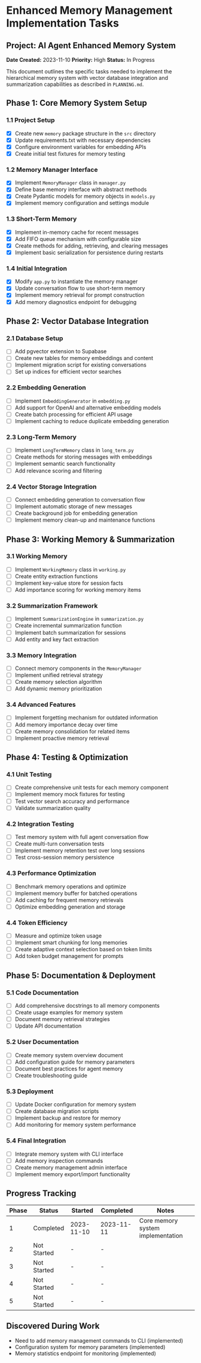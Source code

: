 # Enhanced Memory Management Implementation Tasks

## Project: AI Agent Enhanced Memory System
**Date Created:** 2023-11-10
**Priority:** High
**Status:** In Progress

This document outlines the specific tasks needed to implement the hierarchical memory system with vector database integration and summarization capabilities as described in `PLANNING.md`.

## Phase 1: Core Memory System Setup

### 1.1 Project Setup
- [x] Create new `memory` package structure in the `src` directory
- [x] Update requirements.txt with necessary dependencies
- [x] Configure environment variables for embedding APIs
- [x] Create initial test fixtures for memory testing

### 1.2 Memory Manager Interface
- [x] Implement `MemoryManager` class in `manager.py`
- [x] Define base memory interface with abstract methods
- [x] Create Pydantic models for memory objects in `models.py`
- [x] Implement memory configuration and settings module

### 1.3 Short-Term Memory
- [x] Implement in-memory cache for recent messages
- [x] Add FIFO queue mechanism with configurable size
- [x] Create methods for adding, retrieving, and clearing messages
- [x] Implement basic serialization for persistence during restarts

### 1.4 Initial Integration
- [x] Modify `app.py` to instantiate the memory manager
- [x] Update conversation flow to use short-term memory
- [x] Implement memory retrieval for prompt construction
- [x] Add memory diagnostics endpoint for debugging

## Phase 2: Vector Database Integration

### 2.1 Database Setup
- [ ] Add pgvector extension to Supabase
- [ ] Create new tables for memory embeddings and content
- [ ] Implement migration script for existing conversations
- [ ] Set up indices for efficient vector searches

### 2.2 Embedding Generation
- [ ] Implement `EmbeddingGenerator` in `embedding.py`
- [ ] Add support for OpenAI and alternative embedding models
- [ ] Create batch processing for efficient API usage
- [ ] Implement caching to reduce duplicate embedding generation

### 2.3 Long-Term Memory
- [ ] Implement `LongTermMemory` class in `long_term.py`
- [ ] Create methods for storing messages with embeddings
- [ ] Implement semantic search functionality
- [ ] Add relevance scoring and filtering

### 2.4 Vector Storage Integration
- [ ] Connect embedding generation to conversation flow
- [ ] Implement automatic storage of new messages
- [ ] Create background job for embedding generation
- [ ] Implement memory clean-up and maintenance functions

## Phase 3: Working Memory & Summarization

### 3.1 Working Memory
- [ ] Implement `WorkingMemory` class in `working.py`
- [ ] Create entity extraction functions
- [ ] Implement key-value store for session facts
- [ ] Add importance scoring for working memory items

### 3.2 Summarization Framework
- [ ] Implement `SummarizationEngine` in `summarization.py`
- [ ] Create incremental summarization function
- [ ] Implement batch summarization for sessions
- [ ] Add entity and key fact extraction

### 3.3 Memory Integration
- [ ] Connect memory components in the `MemoryManager`
- [ ] Implement unified retrieval strategy
- [ ] Create memory selection algorithm
- [ ] Add dynamic memory prioritization

### 3.4 Advanced Features
- [ ] Implement forgetting mechanism for outdated information
- [ ] Add memory importance decay over time
- [ ] Create memory consolidation for related items
- [ ] Implement proactive memory retrieval

## Phase 4: Testing & Optimization

### 4.1 Unit Testing
- [ ] Create comprehensive unit tests for each memory component
- [ ] Implement memory mock fixtures for testing
- [ ] Test vector search accuracy and performance
- [ ] Validate summarization quality

### 4.2 Integration Testing
- [ ] Test memory system with full agent conversation flow
- [ ] Create multi-turn conversation tests
- [ ] Implement memory retention test over long sessions
- [ ] Test cross-session memory persistence

### 4.3 Performance Optimization
- [ ] Benchmark memory operations and optimize
- [ ] Implement memory buffer for batched operations
- [ ] Add caching for frequent memory retrievals
- [ ] Optimize embedding generation and storage

### 4.4 Token Efficiency
- [ ] Measure and optimize token usage
- [ ] Implement smart chunking for long memories
- [ ] Create adaptive context selection based on token limits
- [ ] Add token budget management for prompts

## Phase 5: Documentation & Deployment

### 5.1 Code Documentation
- [ ] Add comprehensive docstrings to all memory components
- [ ] Create usage examples for memory system
- [ ] Document memory retrieval strategies
- [ ] Update API documentation

### 5.2 User Documentation
- [ ] Create memory system overview document
- [ ] Add configuration guide for memory parameters
- [ ] Document best practices for agent memory
- [ ] Create troubleshooting guide

### 5.3 Deployment
- [ ] Update Docker configuration for memory system
- [ ] Create database migration scripts
- [ ] Implement backup and restore for memory
- [ ] Add monitoring for memory system performance

### 5.4 Final Integration
- [ ] Integrate memory system with CLI interface
- [ ] Add memory inspection commands
- [ ] Create memory management admin interface
- [ ] Implement memory export/import functionality

## Progress Tracking

| Phase | Status | Started | Completed | Notes |
|-------|--------|---------|-----------|-------|
| 1     | Completed | 2023-11-10 | 2023-11-11 | Core memory system implementation |
| 2     | Not Started | - | - | |
| 3     | Not Started | - | - | |
| 4     | Not Started | - | - | |
| 5     | Not Started | - | - | |

## Discovered During Work
- Need to add memory management commands to CLI (implemented)
- Configuration system for memory parameters (implemented)
- Memory statistics endpoint for monitoring (implemented) 